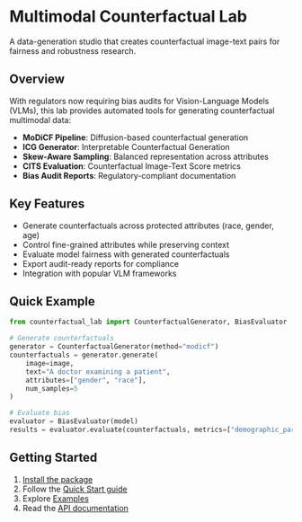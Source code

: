 # Multimodal Counterfactual Lab

A data-generation studio that creates counterfactual image-text pairs for fairness and robustness research.

## Overview

With regulators now requiring bias audits for Vision-Language Models (VLMs), this lab provides automated tools for generating counterfactual multimodal data:

- **MoDiCF Pipeline**: Diffusion-based counterfactual generation
- **ICG Generator**: Interpretable Counterfactual Generation
- **Skew-Aware Sampling**: Balanced representation across attributes
- **CITS Evaluation**: Counterfactual Image-Text Score metrics
- **Bias Audit Reports**: Regulatory-compliant documentation

## Key Features

- Generate counterfactuals across protected attributes (race, gender, age)
- Control fine-grained attributes while preserving context
- Evaluate model fairness with generated counterfactuals
- Export audit-ready reports for compliance
- Integration with popular VLM frameworks

## Quick Example

```python
from counterfactual_lab import CounterfactualGenerator, BiasEvaluator

# Generate counterfactuals
generator = CounterfactualGenerator(method="modicf")
counterfactuals = generator.generate(
    image=image,
    text="A doctor examining a patient",
    attributes=["gender", "race"],
    num_samples=5
)

# Evaluate bias
evaluator = BiasEvaluator(model)
results = evaluator.evaluate(counterfactuals, metrics=["demographic_parity"])
```

## Getting Started

1. [Install the package](installation.md)
2. Follow the [Quick Start guide](quickstart.md)
3. Explore [Examples](examples.md)
4. Read the [API documentation](api/core.md)